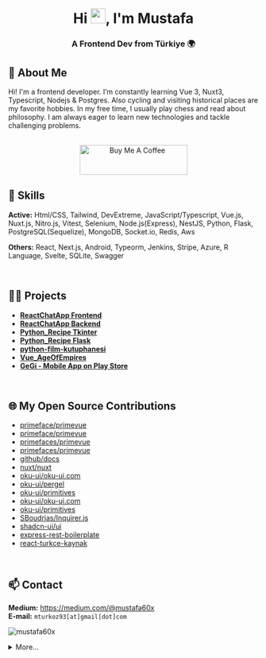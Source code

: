 <!--
<p align="right"> <img sr[](url)c="https://komarev.com/ghpvc/?username=mustafa60x&label=Profile%20views&color=0e75b6&style=flat" alt="mustafa60x" /> </p>
-->

<h1 align="center">Hi <img src="https://raw.githubusercontent.com/MartinHeinz/MartinHeinz/master/wave.gif" width="30px">, I'm Mustafa</h1>
<h3 align="center">A Frontend Dev from Türkiye 🌍</h3>


## 👤 About Me
Hi! I'm a frontend developer. I’m constantly learning Vue 3, Nuxt3, Typescript, Nodejs & Postgres. Also cycling and visiting historical places are my favorite hobbies. In my free time, I usually play chess and read about philosophy. I am always eager to learn new technologies and tackle challenging problems.

<p align="center">
  <br>
  <a href="https://www.buymeacoffee.com/mustafa60x" target="_blank">
    <img src="https://cdn.buymeacoffee.com/buttons/v2/default-yellow.png" alt="Buy Me A Coffee" style="height: 60px !important;width: 217px !important;" >
  </a>
</p>


## 🌟 Skills
**Active:** Html/CSS, Tailwind, DevExtreme, JavaScript/Typescript, Vue.js, Nuxt.js, Nitro.js, Vitest, Selenium, Node.js(Express), NestJS, Python, Flask, PostgreSQL(Sequelize), MongoDB, Socket.io, Redis, Aws

**Others:** React, Next.js, Android, Typeorm, Jenkins, Stripe, Azure, R Language, Svelte, SQLite, Swagger

<br/>


## 👨‍💻 Projects

- [**ReactChatApp Frontend**](https://github.com/mustafa60x/ReactChatApp_2022OkrH2Frontend)
- [**ReactChatApp Backend**](https://github.com/mustafa60x/ReactChatApp_2022OkrH2Backend)
- [**Python_Recipe Tkinter**](https://github.com/mustafa60x/Python_RecipeTkinter)
- [**Python_Recipe Flask**](https://github.com/mustafa60x/Python_RecipeFlask)
- [**python-film-kutuphanesi**](https://github.com/mustafa60x/python-film-kutuphanesi)
- [**Vue_AgeOfEmpires**](https://github.com/mustafa60x/Vue_AgeOfEmpires)
- [**GeGi - Mobile App on Play Store**](https://play.google.com/store/apps/details?id=com.mustafaturkoz.gegi)

<br/>


## 🌐 My Open Source Contributions
- [primeface/primevue](https://github.com/primefaces/primevue/pull/5970)
- [primeface/primevue](https://github.com/primefaces/primevue/pull/5766)
- [primefaces/primevue](https://github.com/primefaces/primevue/pull/5712)
- [primefaces/primevue](https://github.com/primefaces/primevue/pull/5725)
- [github/docs](https://github.com/github/docs/pull/31496)
- [nuxt/nuxt](https://github.com/nuxt/nuxt/pull/25251)
- [oku-ui/oku-ui.com](https://github.com/oku-ui/oku-ui.com/pull/89)
- [oku-ui/pergel](https://github.com/oku-ui/pergel/pull/31)
- [oku-ui/primitives](https://github.com/oku-ui/primitives/pull/334)
- [oku-ui/oku-ui.com](https://github.com/oku-ui/oku-ui.com/pull/63)
- [oku-ui/primitives](https://github.com/oku-ui/primitives/pull/319)
- [SBoudrias/Inquirer.js](https://github.com/SBoudrias/Inquirer.js/pull/1264)
- [shadcn-ui/ui](https://github.com/shadcn-ui/ui/pull/951)
- [express-rest-boilerplate](https://github.com/danielfsousa/express-rest-boilerplate/pull/381)
- [react-turkce-kaynak](https://github.com/orcuntuna/react-turkce-kaynak/pull/5)

<br/>


## 📫 Contact

**Medium:** https://medium.com/@mustafa60x
<br>
**E-mail:** `mturkoz93[at]gmail[dot]com`

<p align="left"> <img src="https://komarev.com/ghpvc/?username=mustafa60x&label=Profile%20views&color=0e75b6&style=flat" alt="mustafa60x" /> </p>


<details>
  <summary>More...</summary>
  <br />
  <p align="left"><img src="https://github-readme-stats.vercel.app/api/top-langs/?username=mustafa60x&layout=compact&theme=tokyonight&hide=html,scss,css" alt="mustafa60x" /></p>

  <p align="left">&nbsp;<img src="https://github-readme-stats.vercel.app/api?username=mustafa60x&count_private=true&show_icons=true&theme=tokyonight" alt="mustafa60x" /></p>
</details>






